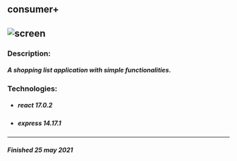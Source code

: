 ## consumer+
![screen](https://i.ibb.co/mhNDJqY/Screenshot-from-2021-05-25-00-55-06.png)
---
### Description:
##### A shopping list application with simple functionalities.
### Technologies:
* ##### react 17.0.2
* ##### express 14.17.1
---
##### Finished 25 may 2021
